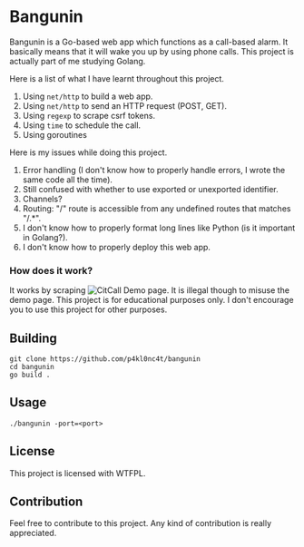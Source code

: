 # Bangunin
Bangunin is a Go-based web app which functions as a call-based alarm. It basically means that it will wake you up by using phone calls. This project is actually part of me studying Golang.

Here is a list of what I have learnt throughout this project.
1. Using `net/http` to build a web app.
2. Using `net/http` to send an HTTP request (POST, GET).
3. Using `regexp` to scrape csrf tokens.
4. Using `time` to schedule the call.
5. Using goroutines

Here is my issues while doing this project.
1. Error handling (I don't know how to properly handle errors, I wrote the same code all the time).
2. Still confused with whether to use exported or unexported identifier.
3. Channels?
4. Routing: "/" route is accessible from any undefined routes that matches "/.*".
5. I don't know how to properly format long lines like Python (is it important in Golang?).
6. I don't know how to properly deploy this web app.

### How does it work?
It works by scraping ![CitCall Demo](https://www.citcall.com/demo/) page. It is illegal though to misuse the demo page. This project is for educational purposes only. I don't encourage you to use this project for other purposes.

## Building
```
git clone https://github.com/p4kl0nc4t/bangunin
cd bangunin
go build .
```

## Usage
```
./bangunin -port=<port>
```

## License
This project is licensed with WTFPL.

## Contribution
Feel free to contribute to this project. Any kind of contribution is really appreciated.
